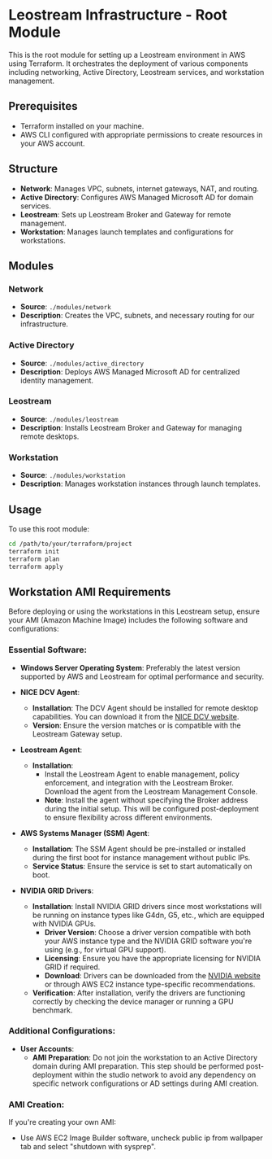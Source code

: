 # Leostream Infrastructure - Root Module

This is the root module for setting up a Leostream environment in AWS using Terraform. It orchestrates the deployment of various components including networking, Active Directory, Leostream services, and workstation management.

## Prerequisites

- Terraform installed on your machine.
- AWS CLI configured with appropriate permissions to create resources in your AWS account.

## Structure

- **Network**: Manages VPC, subnets, internet gateways, NAT, and routing.
- **Active Directory**: Configures AWS Managed Microsoft AD for domain services.
- **Leostream**: Sets up Leostream Broker and Gateway for remote management.
- **Workstation**: Manages launch templates and configurations for workstations.

## Modules

### Network
- **Source**: `./modules/network`
- **Description**: Creates the VPC, subnets, and necessary routing for our infrastructure.

### Active Directory
- **Source**: `./modules/active_directory`
- **Description**: Deploys AWS Managed Microsoft AD for centralized identity management.

### Leostream
- **Source**: `./modules/leostream`
- **Description**: Installs Leostream Broker and Gateway for managing remote desktops.

### Workstation
- **Source**: `./modules/workstation`
- **Description**: Manages workstation instances through launch templates.

## Usage

To use this root module:

```bash
cd /path/to/your/terraform/project
terraform init
terraform plan
terraform apply
```

## Workstation AMI Requirements

Before deploying or using the workstations in this Leostream setup, ensure your AMI (Amazon Machine Image) includes the following software and configurations:

### Essential Software:

- **Windows Server Operating System**: Preferably the latest version supported by AWS and Leostream for optimal performance and security.

- **NICE DCV Agent**:
  - **Installation**: The DCV Agent should be installed for remote desktop capabilities. You can download it from the [NICE DCV website](https://download.nice-dcv.com).
  - **Version**: Ensure the version matches or is compatible with the Leostream Gateway setup.

- **Leostream Agent**:
  - **Installation**: 
    - Install the Leostream Agent to enable management, policy enforcement, and integration with the Leostream Broker. Download the agent from the Leostream Management Console.
    - **Note**: Install the agent without specifying the Broker address during the initial setup. This will be configured post-deployment to ensure flexibility across different environments.

- **AWS Systems Manager (SSM) Agent**:
  - **Installation**: The SSM Agent should be pre-installed or installed during the first boot for instance management without public IPs.
  - **Service Status**: Ensure the service is set to start automatically on boot.

- **NVIDIA GRID Drivers**:
  - **Installation**: Install NVIDIA GRID drivers since most workstations will be running on instance types like G4dn, G5, etc., which are equipped with NVIDIA GPUs. 
    - **Driver Version**: Choose a driver version compatible with both your AWS instance type and the NVIDIA GRID software you're using (e.g., for virtual GPU support).
    - **Licensing**: Ensure you have the appropriate licensing for NVIDIA GRID if required.
    - **Download**: Drivers can be downloaded from the [NVIDIA website](https://www.nvidia.com/Download/index.aspx) or through AWS EC2 instance type-specific recommendations.
  - **Verification**: After installation, verify the drivers are functioning correctly by checking the device manager or running a GPU benchmark.

### Additional Configurations:

- **User Accounts**:
  - **AMI Preparation**: Do not join the workstation to an Active Directory domain during AMI preparation. This step should be performed post-deployment within the studio network to avoid any dependency on specific network configurations or AD settings during AMI creation.

### AMI Creation:

If you're creating your own AMI:

- Use AWS EC2 Image Builder software, uncheck public ip from wallpaper tab and select "shutdown with sysprep".
